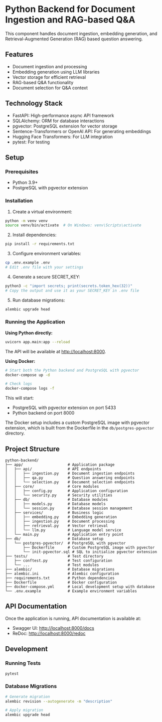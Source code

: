 # Python Backend for Document Ingestion and RAG-based Q&A

This component handles document ingestion, embedding generation, and Retrieval-Augmented Generation (RAG) based question answering.

## Features

- Document ingestion and processing
- Embedding generation using LLM libraries
- Vector storage for efficient retrieval
- RAG-based Q&A functionality
- Document selection for Q&A context

## Technology Stack

- FastAPI: High-performance async API framework
- SQLAlchemy: ORM for database interactions
- pgvector: PostgreSQL extension for vector storage
- Sentence-Transformers or OpenAI API: For generating embeddings
- Hugging Face Transformers: For LLM integration
- pytest: For testing

## Setup

### Prerequisites

- Python 3.9+
- PostgreSQL with pgvector extension

### Installation

1. Create a virtual environment:

```bash
python -m venv venv
source venv/bin/activate  # On Windows: venv\Scripts\activate
```

2. Install dependencies:

```bash
pip install -r requirements.txt
```

3. Configure environment variables:

```bash
cp .env.example .env
# Edit .env file with your settings
```

4. Generate a secure SECRET_KEY:

```bash
python3 -c "import secrets; print(secrets.token_hex(32))"
# Copy the output and use it as your SECRET_KEY in .env file
```

5. Run database migrations:

```bash
alembic upgrade head
```

### Running the Application

**Using Python directly:**

```bash
uvicorn app.main:app --reload
```

The API will be available at <http://localhost:8000>.

**Using Docker:**

```bash
# Start both the Python backend and PostgreSQL with pgvector
docker-compose up -d

# Check logs
docker-compose logs -f
```

This will start:

- PostgreSQL with pgvector extension on port 5433
- Python backend on port 8000

The Docker setup includes a custom PostgreSQL image with pgvector extension, which is built from the Dockerfile in the `db/postgres-pgvector` directory.

## Project Structure

```
python-backend/
├── app/                    # Application package
│   ├── api/                # API endpoints
│   │   ├── ingestion.py    # Document ingestion endpoints
│   │   ├── qa.py           # Question answering endpoints
│   │   └── selection.py    # Document selection endpoints
│   ├── core/               # Core modules
│   │   ├── config.py       # Application configuration
│   │   └── security.py     # Security utilities
│   ├── db/                 # Database modules
│   │   ├── models.py       # Database models
│   │   └── session.py      # Database session management
│   ├── services/           # Business logic
│   │   ├── embedding.py    # Embedding generation
│   │   ├── ingestion.py    # Document processing
│   │   ├── retrieval.py    # Vector retrieval
│   │   └── llm.py          # Language model service
│   └── main.py             # Application entry point
├── db/                     # Database setup
│   └── postgres-pgvector/  # PostgreSQL with pgvector
│       ├── Dockerfile      # Custom PostgreSQL image with pgvector
│       └── init-pgvector.sql # SQL to initialize pgvector extension
├── tests/                  # Test directory
│   ├── conftest.py         # Test configuration
│   └── ...                 # Test modules
├── alembic/                # Database migrations
├── alembic.ini             # Alembic configuration
├── requirements.txt        # Python dependencies
├── Dockerfile              # Docker configuration
├── docker-compose.yml      # Local development setup with database
└── .env.example            # Example environment variables
```

## API Documentation

Once the application is running, API documentation is available at:

- Swagger UI: <http://localhost:8000/docs>
- ReDoc: <http://localhost:8000/redoc>

## Development

### Running Tests

```bash
pytest
```

### Database Migrations

```bash
# Generate migration
alembic revision --autogenerate -m "description"

# Apply migration
alembic upgrade head
```
